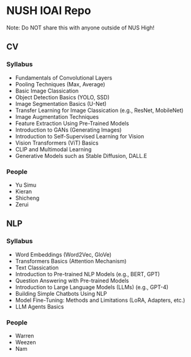 # NUSH IOAI Repo

Note: Do NOT share this with anyone outside of NUS High!

## CV

### Syllabus

- Fundamentals of Convolutional Layers 
- Pooling Techniques (Max, Average) 
- Basic Image Classication 
- Object Detection Basics (YOLO, SSD)
- Image Segmentation Basics (U-Net)
- Transfer Learning for Image Classication (e.g., ResNet, MobileNet)
- Image Augmentation Techniques
- Feature Extraction Using Pre-Trained Models
- Introduction to GANs (Generating Images)
- Introduction to Self-Supervised Learning for Vision
- Vision Transformers (ViT) Basics
- CLIP and Multimodal Learning
- Generative Models such as Stable Diffusion, DALL.E

### People

- Yu Simu
- Kieran
- Shicheng
- Zerui

## NLP

### Syllabus

- Word Embeddings (Word2Vec, GloVe) 
- Transformers Basics (Attention Mechanism) 
- Text Classication 
- Introduction to Pre-trained NLP Models (e.g., BERT, GPT) 
- Question Answering with Pre-trained Models 
- Introduction to Large Language Models (LLMs) (e.g., GPT-4) 
- Building Simple Chatbots Using NLP 
- Model Fine-Tuning: Methods and Limitations (LoRA, Adapters, etc.) 
- LLM Agents Basics

### People

- Warren
- Weezen
- Nam

